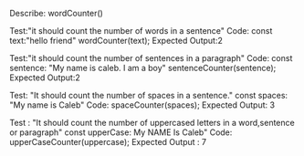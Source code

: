 Describe: wordCounter()

Test:"it should count the number of words in a sentence"
Code:
const text:"hello friend"
wordCounter(text);
Expected Output:2


Test:"it should count the number of sentences in a paragraph"
Code:
const sentence: "My name is caleb. I am a boy"
sentenceCounter(sentence);
Expected Output:2


Test: "It should count the number of spaces in a sentence."
const spaces: "My name is Caleb"
Code: spaceCounter(spaces);
Expected Output: 3

Test : "It should count the number of uppercased letters in a word,sentence or paragraph"
const upperCase: My NAME Is Caleb"
Code: upperCaseCounter(uppercase);
Expected Output : 7